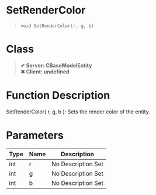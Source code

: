# SetRenderColor
> `void SetRenderColor(r, g, b)`
# Class
> __✔ Server: CBaseModelEntity__  
> __✖ Client: undefined__  
# Function Description
SetRenderColor( r, g, b ): Sets the render color of the entity.
# Parameters
Type|Name|Description
--|--|--
int|r|No Description Set
int|g|No Description Set
int|b|No Description Set
